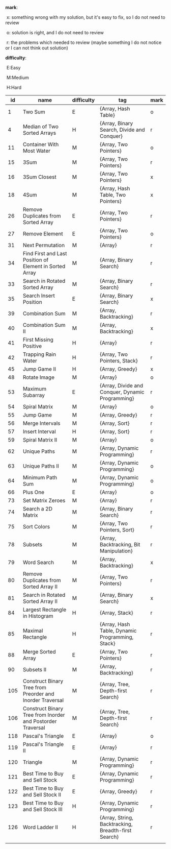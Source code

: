 **mark**:

​	x: something wrong with my solution, but it's easy to fix, so I do not need to review

​	o: solution is right, and I do not need to review

​	r: the problems which needed to review (maybe something I do not notice or I can not think out solution)

**difficulty**:

​	E:Easy

​	M:Medium

​	H:Hard

| id   | name                                                       | difficulty | tag                                                 | mark |
| ---- | ---------------------------------------------------------- | ---------- | --------------------------------------------------- | ---- |
| 1    | Two Sum                                                    | E          | {Array, Hash Table}                                 | o    |
| 4    | Median of Two Sorted Arrays                                | H          | {Array, Binary Search, Divide and Conquer}          | r    |
| 11   | Container With Most Water                                  | M          | {Array, Two Pointers}                               | o    |
| 15   | 3Sum                                                       | M          | {Array, Two Pointers}                               | r    |
| 16   | 3Sum Closest                                               | M          | {Array, Two Pointers}                               | x    |
| 18   | 4Sum                                                       | M          | {Array, Hash Table, Two Pointers}                   | x    |
| 26   | Remove Duplicates from Sorted Array                        | E          | {Array, Two Pointers}                               | r    |
| 27   | Remove Element                                             | E          | {Array, Two Pointers}                               | o    |
| 31   | Next Permutation                                           | M          | {Array}                                             | r    |
| 34   | Find First and Last Position of Element in Sorted Array    | M          | {Array, Binary Search}                              | r    |
| 33   | Search in Rotated Sorted Array                             | M          | {Array, Binary Search}                              | r    |
| 35   | Search Insert Position                                     | E          | {Array, Binary Search}                              | x    |
| 39   | Combination Sum                                            | M          | {Array, Backtracking}                               | r    |
| 40   | Combination Sum II                                         | M          | {Array, Backtracking}                               | x    |
| 41   | First Missing Positive                                     | H          | {Array}                                             | r    |
| 42   | Trapping Rain Water                                        | H          | {Array, Two Pointers, Stack}                        | r    |
| 45   | Jump Game II                                               | H          | {Array, Greedy}                                     | x    |
| 48   | Rotate Image                                               | M          | {Array}                                             | o    |
| 53   | Maximum Subarray                                           | E          | {Array, Divide and Conquer, Dynamic Programming}    | r    |
| 54   | Spiral Matrix                                              | M          | {Array}                                             | o    |
| 55   | Jump Game                                                  | M          | {Array, Greedy}                                     | r    |
| 56   | Merge Intervals                                            | M          | {Array, Sort}                                       | r    |
| 57   | Insert Interval                                            | H          | {Array, Sort}                                       | r    |
| 59   | Spiral Matrix II                                           | M          | {Array}                                             | o    |
| 62   | Unique Paths                                               | M          | {Array, Dynamic Programming}                        | r    |
| 63   | Unique Paths II                                            | M          | {Array, Dynamic Programming}                        | o    |
| 64   | Minimum Path Sum                                           | M          | {Array, Dynamic Programming}                        | o    |
| 66   | Plus One                                                   | E          | {Array}                                             | o    |
| 73   | Set Matrix Zeroes                                          | M          | {Array}                                             | r    |
| 74   | Search a 2D Matrix                                         | M          | {Array, Binary Search}                              | r    |
| 75   | Sort Colors                                                | M          | {Array, Two Pointers, Sort}                         | r    |
| 78   | Subsets                                                    | M          | {Array, Backtracking, Bit Manipulation}             | r    |
| 79   | Word Search                                                | M          | {Array, Backtracking}                               | x    |
| 80   | Remove Duplicates from Sorted Array II                     | M          | {Array, Two Pointers}                               | r    |
| 81   | Search in Rotated Sorted Array II                          | M          | {Array, Binary Search}                              | x    |
| 84   | Largest Rectangle in Histogram                             | H          | {Array, Stack}                                      | r    |
| 85   | Maximal Rectangle                                          | H          | {Array, Hash Table, Dynamic Programming, Stack}     | r    |
| 88   | Merge Sorted Array                                         | E          | {Array, Two Pointers}                               | r    |
| 90   | Subsets II                                                 | M          | {Array, Backtracking}                               | r    |
| 105  | Construct Binary Tree from Preorder and Inorder Traversal  | M          | {Array, Tree, Depth-first Search}                   | r    |
| 106  | Construct Binary Tree from Inorder and Postorder Traversal | M          | {Array, Tree, Depth-first Search}                   | r    |
| 118  | Pascal's Triangle                                          | E          | {Array}                                             | o    |
| 119  | Pascal's Triangle II                                       | E          | {Array}                                             | r    |
| 120  | Triangle                                                   | M          | {Array, Dynamic Programming}                        | r    |
| 121  | Best Time to Buy and Sell Stock                            | E          | {Array, Dynamic Programming}                        | r    |
| 122  | Best Time to Buy and Sell Stock II                         | E          | {Array, Greedy}                                     | r    |
| 123  | Best Time to Buy and Sell Stock III                        | H          | {Array, Dynamic Programming}                        | r    |
| 126  | Word Ladder II                                             | H          | {Array, String, Backtracking, Breadth-first Search} | r    |
|      |                                                            |            |                                                     |      |


